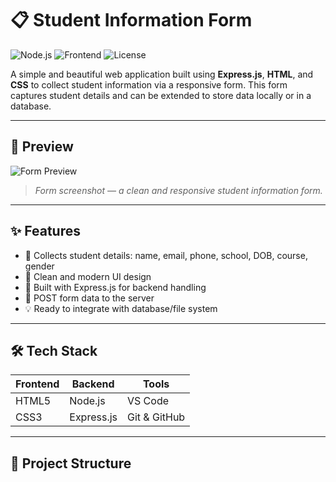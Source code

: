 # 📋 Student Information Form

![Node.js](https://img.shields.io/badge/Backend-Express.js-green?style=flat-square&logo=express)
![Frontend](https://img.shields.io/badge/Frontend-HTML%20%7C%20CSS-blue?style=flat-square&logo=html5)
![License](https://img.shields.io/badge/License-MIT-yellow.svg?style=flat-square)

A simple and beautiful web application built using **Express.js**, **HTML**, and **CSS** to collect student information via a responsive form. This form captures student details and can be extended to store data locally or in a database.

---

## 📸 Preview

![Form Preview](./public/screenshot.png)  
> *Form screenshot — a clean and responsive student information form.*

---

## ✨ Features

- 📄 Collects student details: name, email, phone, school, DOB, course, gender
- 🎨 Clean and modern UI design
- 🧠 Built with Express.js for backend handling
- 🧾 POST form data to the server
- 💡 Ready to integrate with database/file system

---

## 🛠️ Tech Stack

| Frontend      | Backend    | Tools      |
|---------------|------------|------------|
| HTML5         | Node.js    | VS Code    |
| CSS3          | Express.js | Git & GitHub |

---

## 📁 Project Structure

